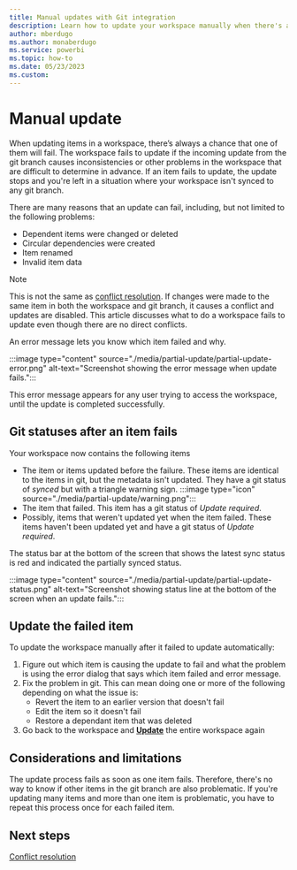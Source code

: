 ```yaml
---
title: Manual updates with Git integration
description: Learn how to update your workspace manually when there's an internal inconsistency.
author: mberdugo
ms.author: monaberdugo
ms.service: powerbi
ms.topic: how-to
ms.date: 05/23/2023
ms.custom:
---
```


# Manual update

When updating items in a workspace, there’s always a chance that one of them will fail. The workspace fails to update if the incoming update from the git branch causes inconsistencies or other problems in the workspace that are difficult to determine in advance. If an item fails to update, the update stops and you're left in a situation where your workspace isn't synced to any git branch.

There are many reasons that an update can fail, including, but not limited to the following problems:

* Dependent items were changed or deleted
* Circular dependencies were created
* Item renamed
* Invalid item data

> [!NOTE]
> This is not the same as [conflict resolution](./conflict-resolution.md). If changes were made to the same item in both the workspace and git branch, it causes a conflict and updates are disabled. This article discusses what to do a workspace fails to update even though there are no direct conflicts.

An error message lets you know which item failed and why.

:::image type="content" source="./media/partial-update/partial-update-error.png" alt-text="Screenshot showing the error message when update fails.":::

This error message appears for any user trying to access the workspace, until the update is completed successfully.

## Git statuses after an item fails

Your workspace now contains the following items

* The item or items updated before the failure. These items are identical to the items in git, but the metadata isn't updated. They have a git status of *synced* but with a triangle warning sign. :::image type="icon" source="./media/partial-update/warning.png":::
* The item that failed. This item has a git status of *Update required*.
* Possibly, items that weren't updated yet when the item failed. These items haven't been updated yet and have a git status of *Update required*.

The status bar at the bottom of the screen that shows the latest sync status is red and indicated the partially synced status.

:::image type="content" source="./media/partial-update/partial-update-status.png" alt-text="Screenshot showing status line at the bottom of the screen when an update fails.":::

## Update the failed item

To update the workspace manually after it failed to update automatically:

1. Figure out which item is causing the update to fail and what the problem is using the error dialog that says which item failed and error message.
1. Fix the problem in git. This can mean doing one or more of the following depending on what the issue is:
   * Revert the item to an earlier version that doesn't fail
   * Edit the item so it doesn't fail
   * Restore a dependant item that was deleted
1. Go back to the workspace and [**Update**](./git-get-started.md#update-workspace-from-git) the entire workspace again

## Considerations and limitations

The update process fails as soon as one item fails. Therefore, there's no way to know if other items in the git branch are also problematic. If you're updating many items and more than one item is problematic, you have to repeat this process once for each failed item.

## Next steps

[Conflict resolution](./conflict-resolution.md)
